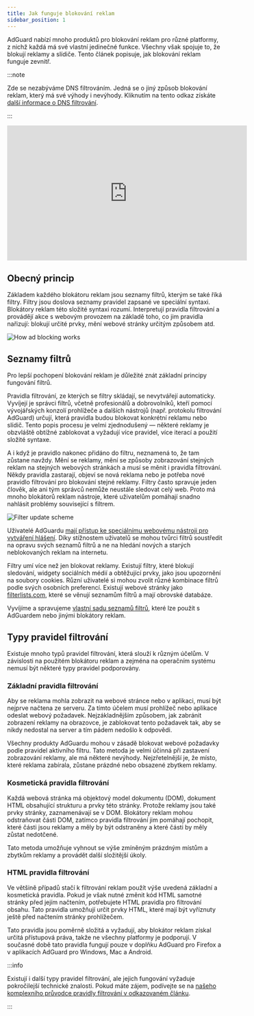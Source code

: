 ```yaml
---
title: Jak funguje blokování reklam
sidebar_position: 1
---
```


AdGuard nabízí mnoho produktů pro blokování reklam pro různé platformy, z nichž každá má své vlastní jedinečné funkce. Všechny však spojuje to, že blokují reklamy a slídiče. Tento článek popisuje, jak blokování reklam funguje zevnitř.

:::note

Zde se nezabýváme DNS filtrováním. Jedná se o jiný způsob blokování reklam, který má své výhody i nevýhody. Kliknutím na tento odkaz získáte [další informace o DNS filtrování](https://adguard-dns.io/kb/general/dns-filtering#how-does-dns-filtering-work).

:::  

<iframe width="560" height="315" class="youtube-video" src="https://www.youtube-nocookie.com/embed/Xq_CUdh0T_w" title="YouTube video player" frameborder="0" allow="accelerometer; autoplay; clipboard-write; encrypted-media; gyroscope; picture-in-picture" allowfullscreen></iframe>

## Obecný princip

Základem každého blokátoru reklam jsou seznamy filtrů, kterým se také říká filtry. Filtry jsou doslova seznamy pravidel zapsané ve speciální syntaxi. Blokátory reklam této složité syntaxi rozumí. Interpretují pravidla filtrování a provádějí akce s webovým provozem na základě toho, co jim pravidla nařizují: blokují určité prvky, mění webové stránky určitým způsobem atd.

![How ad blocking works](https://cdn.adtidy.org/public/Adguard/Blog/manifestv3/adblockingworks.png)

## Seznamy filtrů

Pro lepší pochopení blokování reklam je důležité znát základní principy fungování filtrů.

Pravidla filtrování, ze kterých se filtry skládají, se nevytvářejí automaticky. Vyvíjejí je správci filtrů, včetně profesionálů a dobrovolníků, kteří pomocí vývojářských konzolí prohlížeče a dalších nástrojů (např. protokolu filtrování AdGuard) určují, která pravidla budou blokovat konkrétní reklamu nebo slídič. Tento popis procesu je velmi zjednodušený — některé reklamy je obzvláště obtížné zablokovat a vyžadují více pravidel, více iterací a použití složité syntaxe.

A i když je pravidlo nakonec přidáno do filtru, neznamená to, že tam zůstane navždy. Mění se reklamy, mění se způsoby zobrazování stejných reklam na stejných webových stránkách a musí se měnit i pravidla filtrování. Někdy pravidla zastarají, objeví se nová reklama nebo je potřeba nové pravidlo filtrování pro blokování stejné reklamy. Filtry často spravuje jeden člověk, ale ani tým správců nemůže neustále sledovat celý web. Proto má mnoho blokátorů reklam nástroje, které uživatelům pomáhají snadno nahlásit problémy související s filtrem.

![Filter update scheme](https://cdn.adtidy.org/public/Adguard/Blog/manifestv3/filtersupdates.png)

Uživatelé AdGuardu [mají přístup ke speciálnímu webovému nástroji pro vytváření hlášení](https://reports.adguard.com/new_issue.html). Díky stížnostem uživatelů se mohou tvůrci filtrů soustředit na opravu svých seznamů filtrů a ne na hledání nových a starých neblokovaných reklam na internetu.

Filtry umí více než jen blokovat reklamy. Existují filtry, které blokují sledování, widgety sociálních médií a obtěžující prvky, jako jsou upozornění na soubory cookies. Různí uživatelé si mohou zvolit různé kombinace filtrů podle svých osobních preferencí. Existují webové stránky jako [filterlists.com](https://filterlists.com/), které se věnují seznamům filtrů a mají obrovské databáze.

Vyvíjíme a spravujeme [vlastní sadu seznamů filtrů](../adguard-filters), které lze použít s AdGuardem nebo jinými blokátory reklam.

## Typy pravidel filtrování

Existuje mnoho typů pravidel filtrování, která slouží k různým účelům. V závislosti na použitém blokátoru reklam a zejména na operačním systému nemusí být některé typy pravidel podporovány.

### Základní pravidla filtrování

Aby se reklama mohla zobrazit na webové stránce nebo v aplikaci, musí být nejprve načtena ze serveru. Za tímto účelem musí prohlížeč nebo aplikace odeslat webový požadavek. Nejzákladnějším způsobem, jak zabránit zobrazení reklamy na obrazovce, je zablokovat tento požadavek tak, aby se nikdy nedostal na server a tím pádem nedošlo k odpovědi.

Všechny produkty AdGuardu mohou v zásadě blokovat webové požadavky podle pravidel aktivního filtru. Tato metoda je velmi účinná při zastavení zobrazování reklamy, ale má některé nevýhody. Nejzřetelnější je, že místo, které reklama zabírala, zůstane prázdné nebo obsazené zbytkem reklamy.

### Kosmetická pravidla filtrování

Každá webová stránka má objektový model dokumentu (DOM), dokument HTML obsahující strukturu a prvky této stránky. Protože reklamy jsou také prvky stránky, zaznamenávají se v DOM. Blokátory reklam mohou odstraňovat části DOM, zatímco pravidla filtrování jim pomáhají pochopit, které části jsou reklamy a měly by být odstraněny a které části by měly zůstat nedotčené.

Tato metoda umožňuje vyhnout se výše zmíněným prázdným místům a zbytkům reklamy a provádět další složitější úkoly.

### HTML pravidla filtrování

Ve většině případů stačí k filtrování reklam použít výše uvedená základní a kosmetická pravidla. Pokud je však nutné změnit kód HTML samotné stránky před jejím načtením, potřebujete HTML pravidla pro filtrování obsahu. Tato pravidla umožňují určit prvky HTML, které mají být vyříznuty ještě před načtením stránky prohlížečem.

Tato pravidla jsou poměrně složitá a vyžadují, aby blokátor reklam získal určitá přístupová práva, takže ne všechny platformy je podporují. V současné době tato pravidla fungují pouze v doplňku AdGuard pro Firefox a v aplikacích AdGuard pro Windows, Mac a Android.

:::info

Existují i další typy pravidel filtrování, ale jejich fungování vyžaduje pokročilejší technické znalosti. Pokud máte zájem, podívejte se na [našeho komplexního průvodce pravidly filtrování v odkazovaném článku](../create-own-filters).

:::
